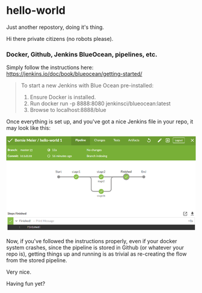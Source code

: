 # hello-world
Just another repostory, doing it's thing.

Hi there private citizens (no robots please).

### Docker, Github, Jenkins BlueOcean, pipelines, etc.
Simply follow the instructions here: https://jenkins.io/doc/book/blueocean/getting-started/ 

> To start a new Jenkins with Blue Ocean pre-installed:
> 1. Ensure Docker is installed.
> 2. Run docker run -p 8888:8080 jenkinsci/blueocean:latest
> 3. Browse to localhost:8888/blue

Once everything is set up, and you've got a nice Jenkins file in your repo, it may look like this:

![image](Jenkins%20BlueOcean%20pipeline%20example.PNG  "Jenkins BlueOcean pipeline example")

Now, if you've followed the instructions properly, even if your docker system crashes, since the pipeline is stored in Github (or whatever your repo is), getting things up and running is as trivial as re-creating the flow from the stored pipeline.

Very nice.
 
Having fun yet?
